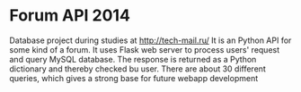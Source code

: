 Forum API 2014
==============
Database project during studies at http://tech-mail.ru/ 
It is an Python API for some kind of a forum. It uses Flask web server to process users' request and query MySQL database.
The response is returned as a Python dictionary and thereby checked bu user.
There are about 30 different queries, which gives a strong base for future webapp development
